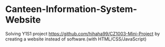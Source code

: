 # Canteen-Information-System-Website
Solving Y1S1 project https://github.com/hihaha99/CZ1003-Mini-Project by creating a website instead of software.(with HTML/CSS/JavaScript)

